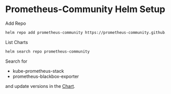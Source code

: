 # Prometheus-Community Helm Setup

Add Repo
```bash
helm repo add prometheus-community https://prometheus-community.github.io/helm-charts
```

List Charts
```bash
helm search repo prometheus-community
```

Search for
* kube-prometheus-stack
* prometheus-blackbox-exporter

and update versions in the [Chart](./Chart.yaml).